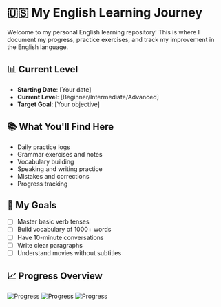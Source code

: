 # 🇺🇸 My English Learning Journey

Welcome to my personal English learning repository! This is where I document my progress, practice exercises, and track my improvement in the English language.

## 📊 Current Level
- **Starting Date**: [Your date]
- **Current Level**: [Beginner/Intermediate/Advanced]
- **Target Goal**: [Your objective]

## 📚 What You'll Find Here
- Daily practice logs
- Grammar exercises and notes
- Vocabulary building
- Speaking and writing practice
- Mistakes and corrections
- Progress tracking

## 🎯 My Goals
- [ ] Master basic verb tenses
- [ ] Build vocabulary of 1000+ words
- [ ] Have 10-minute conversations
- [ ] Write clear paragraphs
- [ ] Understand movies without subtitles

## 📈 Progress Overview
![Progress](https://progress-bar.dev/25/?title=Grammar)
![Progress](https://progress-bar.dev/15/?title=Vocabulary)
![Progress](https://progress-bar.dev/30/?title=Speaking)
